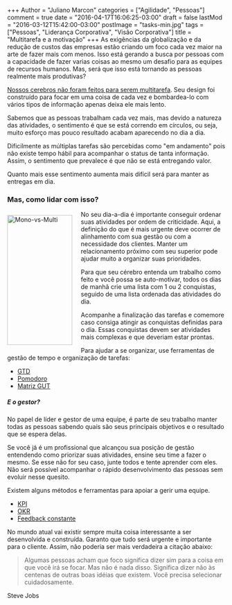 +++
Author = "Juliano Marcon"
categories = ["Agilidade", "Pessoas"]
comment = true
date = "2016-04-17T16:06:25-03:00"
draft = false
lastMod = "2016-03-12T15:42:00-03:00"
postImage = "tasks-min.jpg"
tags = ["Pessoas", "Liderança Corporativa", "Visão Corporativa"]
title = "Multitarefa e a motivação"
+++
As exigências da globalização e da redução de custos das empresas estão criando um
foco cada vez maior na arte de fazer mais com menos. Isso está gerando a busca por
pessoas com a capacidade de fazer varias coisas ao mesmo um desafio para as equipes
de recursos humanos. Mas, será que isso está tornando as pessoas realmente
mais produtivas?
<!--more-->

[Nossos cerebros não foram feitos para serem multitarefa](https://www.theguardian.com/science/2015/jan/18/modern-world-bad-for-brain-daniel-j-levitin-organized-mind-information-overload).
Seu design foi construído para
focar em uma coisa de cada vez e bombardea-lo com vários tipos de informação apenas
deixa ele mais lento.

Sabemos que as pessoas trabalham cada vez mais, mas devido a natureza das atividades,
o sentimento é que se está correndo em círculos, ou seja, muito esforço mas pouco
resultado acabam aparecendo no dia a dia.

Dificilmente as múltiplas tarefas são percebidas como "em andamento" pois não existe
tempo hábil para acompanhar o status de tanta informação. Assim, o sentimento
que prevalece é que não se está entregando valor.

Quanto mais esse sentimento aumenta mais difícil será para manter as entregas em dia.

### Mas, como lidar com isso?

<img src="../../images/post/path-min.jpg" alt="Mono-vs-Multi"
class="img-responsive"
style="width:100%; max-width:150px; max-height:300px; float:left; padding:10px 20px 10px 0;">

No seu dia-a-dia é importante conseguir ordenar suas atividades por ordem de
criticidade. Aqui, a definição do que é mais urgente deve ocorrer de alinhamento
com sua gestão ou com a necessidade dos clientes. Manter um relacionamento próximo
com seu superior pode ajudar muito a organizar suas prioridades.

Para que seu cérebro entenda um trabalho como feito e você possa se auto-motivar,
todos os dias de manhã crie uma lista com 1 ou 2 conquistas, seguido de uma
lista ordenada das atividades do dia.

Acompanhe a finalização das tarefas e comemore caso consiga atingir as conquistas
definidas para o dia. Essas conquistas devem ser atividades mais complexas e que
deveriam estar prontas.

Para ajudar a se organizar, use ferramentas de gestão de tempo e organização de tarefas:

* [GTD](https://pt.wikipedia.org/wiki/Getting_Things_Done)
* [Pomodoro](http://pomodorotechnique.com/)
* [Matriz GUT](https://pt.wikipedia.org/wiki/GUT)

##### E o gestor?

No papel de líder e gestor de uma equipe, é parte de seu trabalho manter todas as
pessoas sabendo quais são seus principais objetivos e o resultado que se espera delas.

Se você já é um profissional que alcançou sua posição de gestão entendendo como
priorizar suas atividades, ensine seu time a fazer o mesmo. Se esse não for seu caso,
junte todos e tente aprender com eles. Não será possível acompanhar o rápido
desenvolvimento das pessoas sem evoluir nesse quesito.

Existem alguns métodos e ferramentas para apoiar a gerir uma equipe.

* [KPI](https://en.wikipedia.org/wiki/Performance_indicator)
* [OKR](https://en.wikipedia.org/wiki/OKR)
* [Feedback constante](https://endeavor.org.br/por-que-e-tao-dificil-dar-e-receber-feedback/)

No mundo atual vai existir sempre muita coisa interessante a ser desenvolvida e
construída. Garanto que tudo será urgente e importante para o cliente. Assim,
não poderia ser mais verdadeira a citação abaixo:

> Algumas pessoas acham que foco significa dizer sim para a coisa em que você
> irá se focar. Mas não é nada disso. Significa dizer não às centenas de outras
> boas idéias que existem. Você precisa selecionar cuidadosamente.
<div class="reference">Steve Jobs</div>

<div style="clear:both"/>
